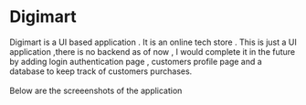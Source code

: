 # Digimart
Digimart is a UI based application . It is an online tech store . This is just a UI application ,there is no backend as of now , I would complete it in the future by adding login authentication page ,  customers profile page and a database to keep track of customers purchases.<br><br>
Below are the screeenshots of the application<br><br>

